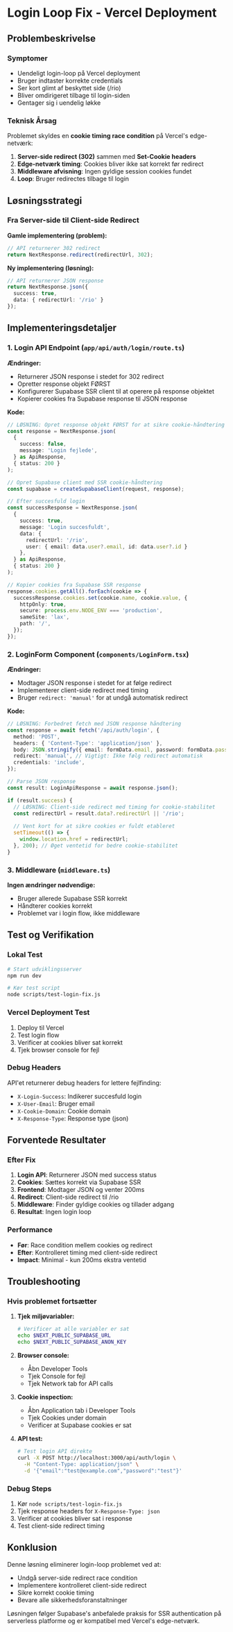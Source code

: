 # Login Loop Fix - Vercel Deployment

## Problembeskrivelse

### Symptomer
- Uendeligt login-loop på Vercel deployment
- Bruger indtaster korrekte credentials
- Ser kort glimt af beskyttet side (/rio)
- Bliver omdirigeret tilbage til login-siden
- Gentager sig i uendelig løkke

### Teknisk Årsag
Problemet skyldes en **cookie timing race condition** på Vercel's edge-netværk:

1. **Server-side redirect (302)** sammen med **Set-Cookie headers**
2. **Edge-netværk timing**: Cookies bliver ikke sat korrekt før redirect
3. **Middleware afvisning**: Ingen gyldige session cookies fundet
4. **Loop**: Bruger redirectes tilbage til login

## Løsningsstrategi

### Fra Server-side til Client-side Redirect

**Gamle implementering (problem):**
```typescript
// API returnerer 302 redirect
return NextResponse.redirect(redirectUrl, 302);
```

**Ny implementering (løsning):**
```typescript
// API returnerer JSON response
return NextResponse.json({
  success: true,
  data: { redirectUrl: '/rio' }
});
```

## Implementeringsdetaljer

### 1. Login API Endpoint (`app/api/auth/login/route.ts`)

**Ændringer:**
- Returnerer JSON response i stedet for 302 redirect
- Opretter response objekt FØRST
- Konfigurerer Supabase SSR client til at operere på response objektet
- Kopierer cookies fra Supabase response til JSON response

**Kode:**
```typescript
// LØSNING: Opret response objekt FØRST for at sikre cookie-håndtering
const response = NextResponse.json(
  {
    success: false,
    message: 'Login fejlede',
  } as ApiResponse,
  { status: 200 }
);

// Opret Supabase client med SSR cookie-håndtering
const supabase = createSupabaseClient(request, response);

// Efter succesfuld login
const successResponse = NextResponse.json(
  {
    success: true,
    message: 'Login succesfuldt',
    data: {
      redirectUrl: '/rio',
      user: { email: data.user?.email, id: data.user?.id }
    },
  } as ApiResponse,
  { status: 200 }
);

// Kopier cookies fra Supabase SSR response
response.cookies.getAll().forEach(cookie => {
  successResponse.cookies.set(cookie.name, cookie.value, {
    httpOnly: true,
    secure: process.env.NODE_ENV === 'production',
    sameSite: 'lax',
    path: '/',
  });
});
```

### 2. LoginForm Component (`components/LoginForm.tsx`)

**Ændringer:**
- Modtager JSON response i stedet for at følge redirect
- Implementerer client-side redirect med timing
- Bruger `redirect: 'manual'` for at undgå automatisk redirect

**Kode:**
```typescript
// LØSNING: Forbedret fetch med JSON response håndtering
const response = await fetch('/api/auth/login', {
  method: 'POST',
  headers: { 'Content-Type': 'application/json' },
  body: JSON.stringify({ email: formData.email, password: formData.password }),
  redirect: 'manual', // Vigtigt: Ikke følg redirect automatisk
  credentials: 'include',
});

// Parse JSON response
const result: LoginApiResponse = await response.json();

if (result.success) {
  // LØSNING: Client-side redirect med timing for cookie-stabilitet
  const redirectUrl = result.data?.redirectUrl || '/rio';
  
  // Vent kort for at sikre cookies er fuldt etableret
  setTimeout(() => {
    window.location.href = redirectUrl;
  }, 200); // Øget ventetid for bedre cookie-stabilitet
}
```

### 3. Middleware (`middleware.ts`)

**Ingen ændringer nødvendige:**
- Bruger allerede Supabase SSR korrekt
- Håndterer cookies korrekt
- Problemet var i login flow, ikke middleware

## Test og Verifikation

### Lokal Test
```bash
# Start udviklingsserver
npm run dev

# Kør test script
node scripts/test-login-fix.js
```

### Vercel Deployment Test
1. Deploy til Vercel
2. Test login flow
3. Verificer at cookies bliver sat korrekt
4. Tjek browser console for fejl

### Debug Headers
API'et returnerer debug headers for lettere fejlfinding:
- `X-Login-Success`: Indikerer succesfuld login
- `X-User-Email`: Bruger email
- `X-Cookie-Domain`: Cookie domain
- `X-Response-Type`: Response type (json)

## Forventede Resultater

### Efter Fix
1. **Login API**: Returnerer JSON med success status
2. **Cookies**: Sættes korrekt via Supabase SSR
3. **Frontend**: Modtager JSON og venter 200ms
4. **Redirect**: Client-side redirect til /rio
5. **Middleware**: Finder gyldige cookies og tillader adgang
6. **Resultat**: Ingen login loop

### Performance
- **Før**: Race condition mellem cookies og redirect
- **Efter**: Kontrolleret timing med client-side redirect
- **Impact**: Minimal - kun 200ms ekstra ventetid

## Troubleshooting

### Hvis problemet fortsætter

1. **Tjek miljøvariabler:**
   ```bash
   # Verificer at alle variabler er sat
   echo $NEXT_PUBLIC_SUPABASE_URL
   echo $NEXT_PUBLIC_SUPABASE_ANON_KEY
   ```

2. **Browser console:**
   - Åbn Developer Tools
   - Tjek Console for fejl
   - Tjek Network tab for API calls

3. **Cookie inspection:**
   - Åbn Application tab i Developer Tools
   - Tjek Cookies under domain
   - Verificer at Supabase cookies er sat

4. **API test:**
   ```bash
   # Test login API direkte
   curl -X POST http://localhost:3000/api/auth/login \
     -H "Content-Type: application/json" \
     -d '{"email":"test@example.com","password":"test"}'
   ```

### Debug Steps
1. Kør `node scripts/test-login-fix.js`
2. Tjek response headers for `X-Response-Type: json`
3. Verificer at cookies bliver sat i response
4. Test client-side redirect timing

## Konklusion

Denne løsning eliminerer login-loop problemet ved at:
- Undgå server-side redirect race condition
- Implementere kontrolleret client-side redirect
- Sikre korrekt cookie timing
- Bevare alle sikkerhedsforanstaltninger

Løsningen følger Supabase's anbefalede praksis for SSR authentication på serverless platforme og er kompatibel med Vercel's edge-netværk. 